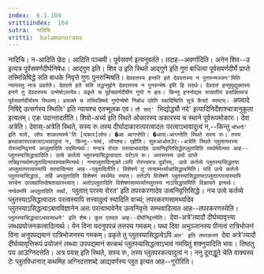 ```yaml
---
index:  6.1.104
vrittiindex:  164
sutra:  नादिचि
vritti:  balamanorama 
---
```


नादिचि। न-आदिति छेदः। आदिति पञ्चमी। पूर्वसवर्ण इत्यनुवर्तते। तदाह--अवर्णादिति। अनेन शिव--उ इत्यत्र पूर्वसवर्णदीर्घनिषेधः। आद्गुण इति। शिव उ इति स्थिते आद्गुणे इति गुणं बाधित्वा पूर्वसवर्णदीर्घे प्राप्ते तस्मिन्निषिद्धे सति बाधके निवृत्ते गुणः पुनरुन्मिषति। `देवदत्तस्य हन्तरि हते देवदत्तस्य न पुनरुन्मज्जन'मिति न्यायस्तु नात्र प्रवर्तते। देवदत्ते हते सति तद्धन्तुर्हने देवदत्तस्य न पुनरुन्मेष इति हि तदर्थः। देवदत्तं हन्तुमुद्युक्तस्य हनने तु देवदत्तस्य उन्मेषोऽस्त्येव। प्रकृते च पूर्वसवर्णदीर्घेण गुणो न हतः। किन्तु हननोद्यम सजातीयं प्रसक्तिमात्रं पूर्वसवर्णदीर्घस्य स्थितम्। प्रसक्ते च तस्मिन्निषदे गुणोन्मेषो निर्बाध एवेति स्वादिष्विति सूत्रे कैयटे स्पष्टम्। `अपवादे निषिद्दे उत्सर्गस्य स्थितिः' इति न्यायश्च एतन्मूलक एव। `तौ सत्' `भिद्योद्ध्यौ नदे' इत्यादिनिर्देशाश्चात्रानुकूला इत्यलम्। एङः पदान्तादतीति। शिवो-अर्च्य इति स्थिते ओकारस्य अकारस्य च स्थाने पूर्वरूपमोकारः। देवा अत्रेति। देवास्-अत्रेति स्थिते, सस्य रुः तस्य दीर्घादाकारात्परत्वादतः परत्वाऽभावादुत्वं न,--किन्तु `भोभगो' इति यत्वे, लोपः शाकल्यस्ये'ति [यकार]लोपः। �आ आगन्तेति। �आस्-आगन्तेति स्थिते सस्य रुः। तस्य ह्रस्वाकारपरकत्वाऽभावादुत्वं न, किन्तु--यत्वं, लोपश्च। एहीति। सुरुआओत3र्--अत्रेति स्थिते प्लुतात्परस्य रोरुत्वनिवृत्तये अप्लुतादिति पदमित्यर्थः। नन्वत्र रोरतः परत्वाभावादेव उत्वनिवृत्तिसिद्धेरप्लुतादिति व्यर्थमेवेत्यत आह--प्लुतस्यासिद्धत्वादिति। उत्वे कर्तव्ये प्लुतस्यासिद्धत्वादतः परोऽयं रुः। अतस्तस्य उत्वे प्राप्ते तन्निवृत्त्यर्थमप्लुतादित्यावश्यकमित्यर्थः। नन्वप्लुतादित्युक्ते।ञपि रोरुत्वमत्र दुर्वारम्, उत्वे कर्तव्ये प्लुतस्यासिद्धतया अप्लुतात्परत्वस्यापि सत्त्वादित्यत आह--प्लुतादितीति। विशेषणे तु तत्सामर्थ्यान्नासिद्धत्वमिति। यदि उत्वे कर्तव्ये प्लुतस्यासिद्धत्वं, तर्हि अप्लुतादिति विशेषणं व्यर्थमेव स्यात्। दत्तेऽपि विसेषणे प्लुतस्यासिद्धतयाऽप्लुतात्परत्वस्यापि सत्त्वेन उत्लप्राप्तिदोषतादवस्थ्यात्। अतोऽप्लुतादिति विशेषणसामर्थ्यात्प्लुतस्य नाऽसिद्धत्वमिति विज्ञायते इत्यर्थः। नन्वेवमपि अप्लुतादिति व्यर्थं, `प्लुतात् परस्य रोरत' इति तपरकरणादेव उत्वनिवृत्तिसिद्धेः। नच उत्वे कर्तव्ये प्लुतस्याऽसिद्धत्वादतः परत्वस्यापि सत्त्वादुत्वं स्यादिति वाच्यं; तपरकरणसामर्थ्यादेव प्लुतस्याऽसिद्धत्वाऽबावविज्ञानेन अतः परत्वाभावेनैव उत्वनिवृत्तेः सम्भवादित्यत आह--तपरकरणस्येति। `प्लुतस्यासिद्धत्वाऽभावसाधने' इति शेषः। कुत एतदत आह--दीर्घनिवृत्त्येति। `देवा-अत्रे'त्यादौ दीर्घव्यावृत्त्या लब्धप्रयोजनकत्वादित्यर्थः। येन विना यदनुपपन्नं तत्तस्य गमकम्। यथा दिवा अभुञ्जानस्य पीनत्वं रात्रिभोजनं विना अनुपपद्यमानं रात्रिभोजनस्य गमकम्। प्रकृते तु प्लुतस्यासिद्धत्वेऽपि `अत' इति तपरकरणं `देवा अत्रे'त्यादौ दीर्घव्यावृत्तिरूपं प्रयोजनं लब्ध्वा उपपद्यमानं सत्कथं प्लुतस्यासिद्धत्वाऽभावं गमयितुं शक्नुयादिति भावः। तिष्ठतु पय आ3ग्निदत्तेति। अत्र पयस् इति स्थिते, सस्य रुः, तस्य प्लुतपरकत्वादुत्वं न। ननु दूराद्धूते चेति वाक्यस्य टेः प्लुतविधानात् कथमिह अग्निदत्तशब्दे आद्यवर्णस्य प्लुत इत्यत आह--गुरोरिति।

